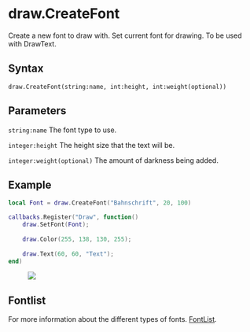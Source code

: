 # draw.CreateFont
Create a new font to draw with. Set current font for drawing. To be used with DrawText.

## Syntax
```
draw.CreateFont(string:name, int:height, int:weight(optional))
```

## Parameters
```string:name``` The font type to use.

```integer:height``` The height size that the text will be.

```integer:weight(optional)``` The amount of darkness being added.


## Example
```lua
local Font = draw.CreateFont("Bahnschrift", 20, 100)

callbacks.Register("Draw", function()
    draw.SetFont(Font);
	
	draw.Color(255, 138, 130, 255);
	
	draw.Text(60, 60, "Text");
end)
```

<figure>
  <img src="/kb/lua/docs/library/draw/createfont.png"/>
</figure>

## Fontlist
For more information about the different types of fonts.
[FontList](/kb/lua/docs/library/draw/fontlist/).